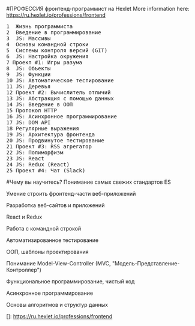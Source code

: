 #ПРОФЕССИЯ фронтенд-программист на Hexlet 
More information here:
https://ru.hexlet.io/professions/frontend

<pre>
1  Жизнь программиста
2  Введение в программирование
3  JS: Массивы
4  Основы командной строки
5  Системы контроля версий (GIT)
6  JS: Настройка окружения
7 Проект #1: Игры разума
8  JS: Объекты
9  JS: Функции
10 JS: Автоматическое тестирование
11 JS: Деревья
12 Проект #2: Вычислитель отличий
13 JS: Абстракция с помощью данных
14 JS: Введение в ООП
15 Протокол HTTP
16 JS: Асинхронное программирование
17 JS: DOM API
18 Регулярные выражения
19 JS: Архитектура фронтенда
20 JS: Продвинутое тестирование
21 Проект #3: RSS агрегатор
22 JS: Полиморфизм
23 JS: React
24 JS: Redux (React)
25 Проект #4: Чат (Slack)
</pre>


#Чему вы научитесь?
Понимание самых свежих стандартов ES

Умение строить фронтенд-части веб-приложений

Разработка веб-сайтов и приложений

React и Redux

Работа с командной строкой

Автоматизированное тестирование

ООП, шаблоны проектирования

Понимание Model-View-Controller (MVC, "Модель-Представление-Контроллер")

Функциональное программирование, чистый код

Асинхронное программирование

Основы алгоритмов и структур данных


[]: https://ru.hexlet.io/professions/frontend
